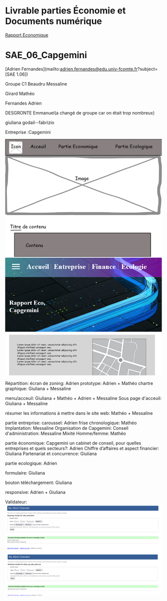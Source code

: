 # Livrable parties Économie et Documents numérique
[Rapport Economique](doc/Fernandes_SAES106_C1_Capgemini.pdf)

# SAE_06_Capgemini
[Adrien Fernandes](mailto:adrien.fernandes@edu.univ-fcomte.fr?subject=[SAE 1.06]) 

Groupe C1 
Beaudru Messaline

Girard Mathéo

Fernandes Adrien

DESGRONTE Emmanuel(a changé de groupe car on était trop nombreux)

giuliana godail--fabrizio

Entreprise :Capgemini

![écran de zoning](doc/Ecran_zoning.jpg)
![écran de prototype](doc/Ecran_prototype.jpg)

Répartition:
  écran de zoning: Adrien
  prototype: Adrien + Mathéo
  chartre graphique: Giuliana + Messaline
  
  menu/acceuil: Giuliana + Mathéo + Adrien + Messaline
  Sous page d'acceuil: Giuliana + Messaline
  
  résumer les informations à mettre dans le site web: Mathéo + Messaline
  
  partie entreprise:
            caroussel: Adrien
            frise chronologique: Mathéo
            Implantation: Messaline
            Organisation de Capgemini:
                  Conseil d'administration: Messaline
                  Mixité Homme/femme: Mathéo
            
  partie économique:
            Capgemini un cabinet de conseil, pour quelles entreprises et quels secteurs?: Adrien
            Chiffre d’affaires et aspect financier: Giuliana
            Partenariat et concurrence: Giuliana
            
  partie ecologique: Adrien
  
  formulaire: Giuliana
  
  bouton téléchargement: Giuliana
  
  responsive: Adrien + Giuliana
 
 
Validateur:
  ![Validation html](doc/W3C_html.png)
  ![Validation css](doc/W3C-css.png)

  
  
